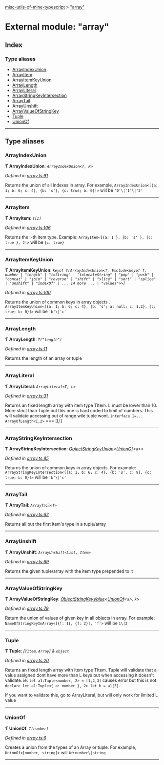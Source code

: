 [misc-utils-of-mine-typescript](../README.md) > ["array"](../modules/_array_.md)

# External module: "array"

## Index

### Type aliases

* [ArrayIndexUnion](_array_.md#arrayindexunion)
* [ArrayItem](_array_.md#arrayitem)
* [ArrayItemKeyUnion](_array_.md#arrayitemkeyunion)
* [ArrayLength](_array_.md#arraylength)
* [ArrayLiteral](_array_.md#arrayliteral)
* [ArrayStringKeyIntersection](_array_.md#arraystringkeyintersection)
* [ArrayTail](_array_.md#arraytail)
* [ArrayUnshift](_array_.md#arrayunshift)
* [ArrayValueOfStringKey](_array_.md#arrayvalueofstringkey)
* [Tuple](_array_.md#tuple)
* [UnionOf](_array_.md#unionof)

---

## Type aliases

<a id="arrayindexunion"></a>

###  ArrayIndexUnion

**Ƭ ArrayIndexUnion**: *`ArrayIndexUnion<T, K>`*

*Defined in [array.ts:91](https://github.com/cancerberoSgx/misc-utils-of-mine/blob/1ccd4e0/misc-utils-of-mine-typescript/src/array.ts#L91)*

Returns the union of all indexes in array. For example, `ArrayIndexUnion<[{a: 1; b: 6; c: 4}, {b: 's'}, {c: true; b: 0}]>` will be `'0'\|'1'\|'2'`

___
<a id="arrayitem"></a>

###  ArrayItem

**Ƭ ArrayItem**: *`T[I]`*

*Defined in [array.ts:106](https://github.com/cancerberoSgx/misc-utils-of-mine/blob/1ccd4e0/misc-utils-of-mine-typescript/src/array.ts#L106)*

Returns the I-th item type. Example: `ArrayItem<[{a: 1 }, {b: 's' }, {c: true }, 2]>` will be `{c: true}`

___
<a id="arrayitemkeyunion"></a>

###  ArrayItemKeyUnion

**Ƭ ArrayItemKeyUnion**: *`keyof T[ArrayIndexUnion<T, Exclude<keyof T, number | "length" | "toString" | "toLocaleString" | "pop" | "push" | "concat" | "join" | "reverse" | "shift" | "slice" | "sort" | "splice" | "unshift" | "indexOf" | ... 14 more ... | "values">>]`*

*Defined in [array.ts:100](https://github.com/cancerberoSgx/misc-utils-of-mine/blob/1ccd4e0/misc-utils-of-mine-typescript/src/array.ts#L100)*

Returns the union of common keys in array objects . `ArrayItemKeyUnion<[{a: 1; b: 6; c: 4}, {b: 's'; a: null; c: 1.2}, {c: true; b: 0}]>` will be `'b'\|'c'`

___
<a id="arraylength"></a>

###  ArrayLength

**Ƭ ArrayLength**: *`T["length"]`*

*Defined in [array.ts:11](https://github.com/cancerberoSgx/misc-utils-of-mine/blob/1ccd4e0/misc-utils-of-mine-typescript/src/array.ts#L11)*

Returns the length of an array or tuple

___
<a id="arrayliteral"></a>

###  ArrayLiteral

**Ƭ ArrayLiteral**: *`ArrayLiteral<T, L>`*

*Defined in [array.ts:31](https://github.com/cancerberoSgx/misc-utils-of-mine/blob/1ccd4e0/misc-utils-of-mine-typescript/src/array.ts#L31)*

Returns an fixed length array with item type TItem. L must be lower than 10. More strict than Tuple but this one is hard coded to limit of numbers. This will validate accessing out of range wile tuple wont. `interface I=... ArrayOfLength<I,2>` === \[I,I\]

___
<a id="arraystringkeyintersection"></a>

###  ArrayStringKeyIntersection

**Ƭ ArrayStringKeyIntersection**: *[ObjectStringKeyUnion](_object_.md#objectstringkeyunion)<[UnionOf](_array_.md#unionof)<`a`>>*

*Defined in [array.ts:85](https://github.com/cancerberoSgx/misc-utils-of-mine/blob/1ccd4e0/misc-utils-of-mine-typescript/src/array.ts#L85)*

Returns the union of common keys in array objects. For example: `ArrayStringKeyIntersection<[{a: 1; b: 6; c: 4}, {b: 's', c: 9}, {c: true; b: 0}]>` will be `'b'\|'c'`

___
<a id="arraytail"></a>

###  ArrayTail

**Ƭ ArrayTail**: *`ArrayTail<T>`*

*Defined in [array.ts:62](https://github.com/cancerberoSgx/misc-utils-of-mine/blob/1ccd4e0/misc-utils-of-mine-typescript/src/array.ts#L62)*

Returns all but the first item's type in a tuple/array

___
<a id="arrayunshift"></a>

###  ArrayUnshift

**Ƭ ArrayUnshift**: *`ArrayUnshift<List, Item>`*

*Defined in [array.ts:69](https://github.com/cancerberoSgx/misc-utils-of-mine/blob/1ccd4e0/misc-utils-of-mine-typescript/src/array.ts#L69)*

Returns the given tuple/array with the item type prepended to it

___
<a id="arrayvalueofstringkey"></a>

###  ArrayValueOfStringKey

**Ƭ ArrayValueOfStringKey**: *[ObjectStringKeyValue](_object_.md#objectstringkeyvalue)<[UnionOf](_array_.md#unionof)<`a`>, `k`>*

*Defined in [array.ts:79](https://github.com/cancerberoSgx/misc-utils-of-mine/blob/1ccd4e0/misc-utils-of-mine-typescript/src/array.ts#L79)*

Return the union of values of given key in all objects in array. For example: `NameOfStringKeyInArray<[{f: 1}, {f: 2}], 'f'>` will be `1\|2`

___
<a id="tuple"></a>

###  Tuple

**Ƭ Tuple**: *[`TItem`, `Array`] & `object`*

*Defined in [array.ts:20](https://github.com/cancerberoSgx/misc-utils-of-mine/blob/1ccd4e0/misc-utils-of-mine-typescript/src/array.ts#L20)*

Returns an fixed length array with item type TItem. Tuple will validate that a value assigned dont have more than L keys but when accessing it doesn't validate. ie: `let a1:Tuple<number, 2> = [1,2,3]` causes error but this is not: `declare let a1:Tuple<{ a: number }, 2> let b = a1[5]`.

If you want to validate this, go to ArrayLiteral, but will only work for limited L value

___
<a id="unionof"></a>

###  UnionOf

**Ƭ UnionOf**: *`T[number]`*

*Defined in [array.ts:6](https://github.com/cancerberoSgx/misc-utils-of-mine/blob/1ccd4e0/misc-utils-of-mine-typescript/src/array.ts#L6)*

Creates a union from the types of an Array or tuple. For example, `UnionOf<[number, string]>` will be `number\|string`

___

